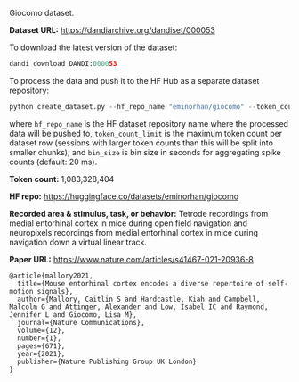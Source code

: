 Giocomo dataset. 

**Dataset URL:** https://dandiarchive.org/dandiset/000053

To download the latest version of the dataset:
```python
dandi download DANDI:000053
```

To process the data and push it to the HF Hub as a separate dataset repository:
```python
python create_dataset.py --hf_repo_name "eminorhan/giocomo" --token_count_limit 10_000_000 --bin_size 0.02
```
where `hf_repo_name` is the HF dataset repository name where the processed data will be pushed to, `token_count_limit` is the maximum token count per dataset row (sessions with larger token counts than this will be split into smaller chunks), and `bin_size` is bin size in seconds for aggregating spike counts (default: 20 ms).

**Token count:** 1,083,328,404

**HF repo:** https://huggingface.co/datasets/eminorhan/giocomo

**Recorded area & stimulus, task, or behavior:** Tetrode recordings from medial entorhinal cortex in mice during open field navigation and neuropixels recordings from medial entorhinal cortex in mice during navigation down a virtual linear track.

**Paper URL:** https://www.nature.com/articles/s41467-021-20936-8

```
@article{mallory2021,
  title={Mouse entorhinal cortex encodes a diverse repertoire of self-motion signals},
  author={Mallory, Caitlin S and Hardcastle, Kiah and Campbell, Malcolm G and Attinger, Alexander and Low, Isabel IC and Raymond, Jennifer L and Giocomo, Lisa M},
  journal={Nature Communications},
  volume={12},
  number={1},
  pages={671},
  year={2021},
  publisher={Nature Publishing Group UK London}
}
```